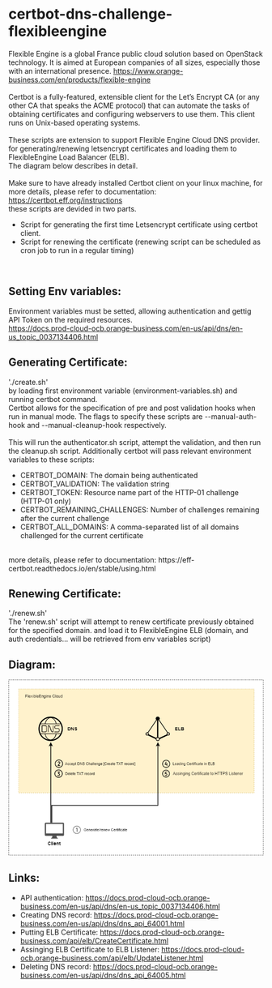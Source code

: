 # certbot-dns-challenge-flexibleengine
Flexible Engine is a global France public cloud solution based on OpenStack technology. It is aimed at European companies of all sizes, especially those with an international presence. https://www.orange-business.com/en/products/flexible-engine
<br/><br/>
Certbot is a fully-featured, extensible client for the Let’s Encrypt CA (or any other CA that speaks the ACME protocol) that can automate the tasks of obtaining certificates and configuring webservers to use them. This client runs on Unix-based operating systems.
<br/><br/>
These scripts are extension to support Flexible Engine Cloud DNS provider. for generating/renewing letsencrypt certificates and loading them to FlexibleEngine Load Balancer (ELB).
<br/>
The diagram below describes in detail.
<br/><br/>
Make sure to have already installed Certbot client on your linux machine,
for more details, please refer to documentation: https://certbot.eff.org/instructions
<br/>
these scripts are devided in two parts.
- Script for generating the first time Letsencrypt certificate using certbot client.
- Script for renewing the certificate (renewing script can be scheduled as cron job to run in a regular timing)
<br/>


## Setting Env variables:
Environment variables must be setted, allowing authentication and gettig API Token on the required resources.
<br/>
https://docs.prod-cloud-ocb.orange-business.com/en-us/api/dns/en-us_topic_0037134406.html


## Generating Certificate:
'./create.sh'
<br/>
by loading first environment variable (environment-variables.sh) and running certbot command.
<br/>
Certbot allows for the specification of pre and post validation hooks when run in manual mode. The flags to specify these scripts are --manual-auth-hook and --manual-cleanup-hook respectively.
<br/><br/>
This will run the authenticator.sh script, attempt the validation, and then run the cleanup.sh script. Additionally certbot will pass relevant environment variables to these scripts:
<br/>
- CERTBOT_DOMAIN: The domain being authenticated
- CERTBOT_VALIDATION: The validation string
- CERTBOT_TOKEN: Resource name part of the HTTP-01 challenge (HTTP-01 only)
- CERTBOT_REMAINING_CHALLENGES: Number of challenges remaining after the current challenge
- CERTBOT_ALL_DOMAINS: A comma-separated list of all domains challenged for the current certificate
<br/>
more details, please refer to documentation: https://eff-certbot.readthedocs.io/en/stable/using.html

<br/>

## Renewing Certificate:
'./renew.sh'
<br/>
The 'renew.sh' script will attempt to renew certificate previously obtained for the specified domain. and load it to FlexibleEngine ELB
(domain, and auth credentials... will be retrieved from env variables script)
<br/>

## Diagram:
![alt text](diagram.png)
<br/>

## Links:
- API authentication: https://docs.prod-cloud-ocb.orange-business.com/en-us/api/dns/en-us_topic_0037134406.html
- Creating DNS record: https://docs.prod-cloud-ocb.orange-business.com/en-us/api/dns/dns_api_64001.html
- Putting ELB Certificate: https://docs.prod-cloud-ocb.orange-business.com/api/elb/CreateCertificate.html
- Assinging ELB Certificate to ELB Listener: https://docs.prod-cloud-ocb.orange-business.com/api/elb/UpdateListener.html
- Deleting DNS record: https://docs.prod-cloud-ocb.orange-business.com/en-us/api/dns/dns_api_64005.html
